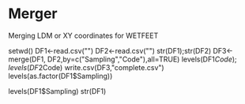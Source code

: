 # Merger
Merging LDM or XY coordinates for WETFEET

setwd()
DF1<-read.csv("")
DF2<-read.csv("")
str(DF1);str(DF2)
DF3<-merge(DF1, DF2,by=c("Sampling","Code"),all=TRUE)
levels(DF1$Code);levels(DF2$Code)
write.csv(DF3,"complete.csv")
levels(as.factor(DF1$Sampling))

levels(DF1$Sampling)
str(DF1)

